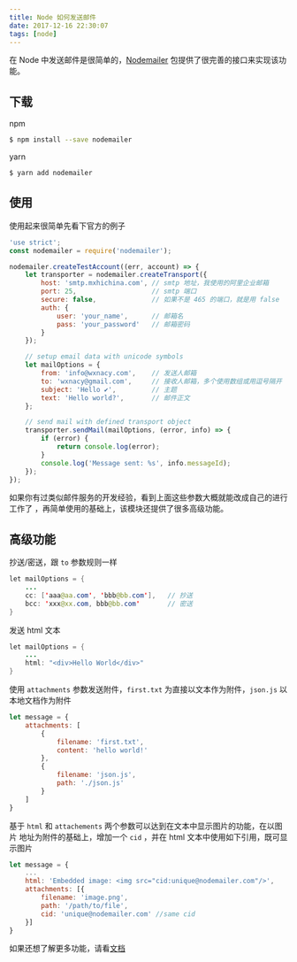 ```yaml
---
title: Node 如何发送邮件
date: 2017-12-16 22:30:07
tags: [node]
---
```


在 Node 中发送邮件是很简单的，[Nodemailer](https://nodemailer.com/about/) 包提供了很完善的接口来实现该功能。
<!-- more --><!-- toc -->
## 下载
npm
```bash
$ npm install --save nodemailer
```
yarn
```bash
$ yarn add nodemailer
```
## 使用
使用起来很简单先看下官方的例子
```javascript
'use strict';
const nodemailer = require('nodemailer');

nodemailer.createTestAccount((err, account) => {
    let transporter = nodemailer.createTransport({
        host: 'smtp.mxhichina.com', // smtp 地址，我使用的阿里企业邮箱
        port: 25,                   // smtp 端口
        secure: false,              // 如果不是 465 的端口，就是用 false
        auth: {
            user: 'your_name',      // 邮箱名
            pass: 'your_password'   // 邮箱密码
        }
    });

    // setup email data with unicode symbols
    let mailOptions = {
        from: 'info@wxnacy.com',    // 发送人邮箱
        to: 'wxnacy@gmail.com',     // 接收人邮箱，多个使用数组或用逗号隔开
        subject: 'Hello ✔',         // 主题
        text: 'Hello world?',       // 邮件正文
    };

    // send mail with defined transport object
    transporter.sendMail(mailOptions, (error, info) => {
        if (error) {
            return console.log(error);
        }
        console.log('Message sent: %s', info.messageId);
    });
});
```
如果你有过类似邮件服务的开发经验，看到上面这些参数大概就能改成自己的进行工作了
，再简单使用的基础上，该模块还提供了很多高级功能。

## 高级功能
抄送/密送，跟 `to` 参数规则一样
```java
let mailOptions = {
    ...
    cc: ['aaa@aa.com', 'bbb@bb.com'],   // 抄送
    bcc: 'xxx@xx.com, bbb@bb.com'       // 密送
}
```
发送 html 文本
```java
let mailOptions = {
    ...
    html: "<div>Hello World</div>"
}
```
使用 `attachments` 参数发送附件，`first.txt` 为直接以文本作为附件，`json.js` 以
本地文档作为附件
```javascript
let message = {
    attachments: [
        {
            filename: 'first.txt',
            content: 'hello world!'
        },
        {
            filename: 'json.js',
            path: './json.js'
        }
    ]
}
```
基于 `html` 和 `attachements` 两个参数可以达到在文本中显示图片的功能，在以图片
地址为附件的基础上，增加一个 `cid` ，并在 html 文本中使用如下引用，既可显示图片
```javascript
let message = {
    ...
    html: 'Embedded image: <img src="cid:unique@nodemailer.com"/>',
    attachments: [{
        filename: 'image.png',
        path: '/path/to/file',
        cid: 'unique@nodemailer.com' //same cid
    }]
}
```

如果还想了解更多功能，请看[文档](https://nodemailer.com/message/)

